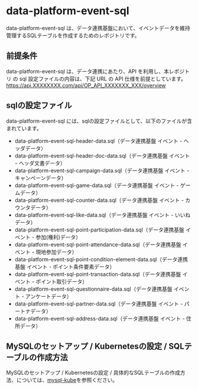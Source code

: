 # data-platform-event-sql 

data-platform-event-sql は、データ連携基盤において、イベントデータを維持管理するSQLテーブルを作成するためのレポジトリです。  

## 前提条件  
data-platform-event-sql は、データ連携にあたり、API を利用し、本レポジトリ の sql 設定ファイルの内容は、下記 URL の API 仕様を前提としています。  
https://api.XXXXXXXX.com/api/OP_API_XXXXXXX_XXX/overview   

## sqlの設定ファイル

data-platform-event-sql には、sqlの設定ファイルとして、以下のファイルが含まれています。    

* data-platform-event-sql-header-data.sql（データ連携基盤 イベント - ヘッダデータ）
* data-platform-event-sql-header-doc-data.sql（データ連携基盤 イベント - ヘッダ文書データ）
* data-platform-event-sql-campaign-data.sql（データ連携基盤 イベント - キャンペーンデータ）
* data-platform-event-sql-game-data.sql（データ連携基盤 イベント - ゲームデータ）
* data-platform-event-sql-counter-data.sql（データ連携基盤 イベント - カウンタデータ）
* data-platform-event-sql-like-data.sql（データ連携基盤 イベント - いいねデータ）
* data-platform-event-sql-point-participation-data.sql（データ連携基盤 イベント - 参加(権利)データ）
* data-platform-event-sql-point-attendance-data.sql（データ連携基盤 イベント - 現地参加データ）
* data-platform-event-sql-point-condition-element-data.sql（データ連携基盤 イベント - ポイント条件要素データ）
* data-platform-event-sql-point-transaction-data.sql（データ連携基盤 イベント - ポイント取引データ）
* data-platform-event-sql-questionnaire-data.sql（データ連携基盤 イベント - アンケートデータ）
* data-platform-event-sql-partner-data.sql（データ連携基盤 イベント - パートナデータ）
* data-platform-event-sql-address-data.sql（データ連携基盤 イベント - 住所データ）

## MySQLのセットアップ / Kubernetesの設定 / SQLテーブルの作成方法
MySQLのセットアップ / Kubernetesの設定 / 具体的なSQLテーブルの作成方法、については、[mysql-kube](https://github.com/latonaio/mysql-kube)を参照ください。  
